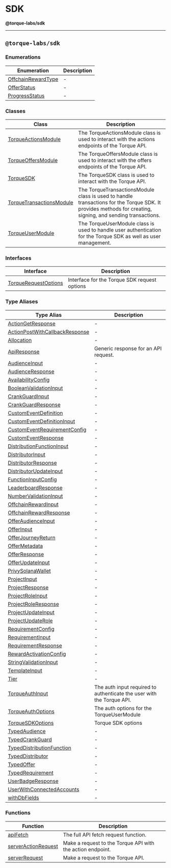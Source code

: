 # SDK

**@torque-labs/sdk**

***

## `@torque-labs/sdk`

### Enumerations

| Enumeration                                              | Description |
| -------------------------------------------------------- | ----------- |
| [OffchainRewardType](enumerations/offchainrewardtype.md) | -           |
| [OfferStatus](enumerations/offerstatus.md)               | -           |
| [ProgressStatus](enumerations/progressstatus.md)         | -           |

### Classes

| Class                                                           | Description                                                                                                                                                |
| --------------------------------------------------------------- | ---------------------------------------------------------------------------------------------------------------------------------------------------------- |
| [TorqueActionsModule](classes/torqueactionsmodule.md)           | The TorqueActionsModule class is used to interact with the actions endpoints of the Torque API.                                                            |
| [TorqueOffersModule](classes/torqueoffersmodule.md)             | The TorqueOffersModule class is used to interact with the offers endpoints of the Torque API.                                                              |
| [TorqueSDK](classes/torquesdk.md)                               | The TorqueSDK class is used to interact with the Torque API.                                                                                               |
| [TorqueTransactionsModule](classes/torquetransactionsmodule.md) | The TorqueTransactionsModule class is used to handle transactions for the Torque SDK. It provides methods for creating, signing, and sending transactions. |
| [TorqueUserModule](classes/torqueusermodule.md)                 | The TorqueUserModule class is used to handle user authentication for the Torque SDK as well as user management.                                            |

### Interfaces

| Interface                                                  | Description                                  |
| ---------------------------------------------------------- | -------------------------------------------- |
| [TorqueRequestOptions](interfaces/torquerequestoptions.md) | Interface for the Torque SDK request options |

### Type Aliases

| Type Alias                                                                       | Description                                                           |
| -------------------------------------------------------------------------------- | --------------------------------------------------------------------- |
| [ActionGetResponse](type-aliases/actiongetresponse.md)                           | -                                                                     |
| [ActionPostWithCallbackResponse](type-aliases/actionpostwithcallbackresponse.md) | -                                                                     |
| [Allocation](type-aliases/allocation.md)                                         | -                                                                     |
| [ApiResponse](type-aliases/apiresponse.md)                                       | Generic response for an API request.                                  |
| [AudienceInput](type-aliases/audienceinput.md)                                   | -                                                                     |
| [AudienceResponse](type-aliases/audienceresponse.md)                             | -                                                                     |
| [AvailabilityConfig](type-aliases/availabilityconfig.md)                         | -                                                                     |
| [BooleanValidationInput](type-aliases/booleanvalidationinput.md)                 | -                                                                     |
| [CrankGuardInput](type-aliases/crankguardinput.md)                               | -                                                                     |
| [CrankGuardResponse](type-aliases/crankguardresponse.md)                         | -                                                                     |
| [CustomEventDefinition](type-aliases/customeventdefinition.md)                   | -                                                                     |
| [CustomEventDefinitionInput](type-aliases/customeventdefinitioninput.md)         | -                                                                     |
| [CustomEventRequirementConfig](type-aliases/customeventrequirementconfig.md)     | -                                                                     |
| [CustomEventResponse](type-aliases/customeventresponse.md)                       | -                                                                     |
| [DistributionFunctionInput](type-aliases/distributionfunctioninput.md)           | -                                                                     |
| [DistributorInput](type-aliases/distributorinput.md)                             | -                                                                     |
| [DistributorResponse](type-aliases/distributorresponse.md)                       | -                                                                     |
| [DistributorUpdateInput](type-aliases/distributorupdateinput.md)                 | -                                                                     |
| [FunctionInputConfig](type-aliases/functioninputconfig.md)                       | -                                                                     |
| [LeaderboardResponse](type-aliases/leaderboardresponse.md)                       | -                                                                     |
| [NumberValidationInput](type-aliases/numbervalidationinput.md)                   | -                                                                     |
| [OffchainRewardInput](type-aliases/offchainrewardinput.md)                       | -                                                                     |
| [OffchainRewardResponse](type-aliases/offchainrewardresponse.md)                 | -                                                                     |
| [OfferAudienceInput](type-aliases/offeraudienceinput.md)                         | -                                                                     |
| [OfferInput](type-aliases/offerinput.md)                                         | -                                                                     |
| [OfferJourneyReturn](type-aliases/offerjourneyreturn.md)                         | -                                                                     |
| [OfferMetadata](type-aliases/offermetadata.md)                                   | -                                                                     |
| [OfferResponse](type-aliases/offerresponse.md)                                   | -                                                                     |
| [OfferUpdateInput](type-aliases/offerupdateinput.md)                             | -                                                                     |
| [PrivySolanaWallet](type-aliases/privysolanawallet.md)                           | -                                                                     |
| [ProjectInput](type-aliases/projectinput.md)                                     | -                                                                     |
| [ProjectResponse](type-aliases/projectresponse.md)                               | -                                                                     |
| [ProjectRoleInput](type-aliases/projectroleinput.md)                             | -                                                                     |
| [ProjectRoleResponse](type-aliases/projectroleresponse.md)                       | -                                                                     |
| [ProjectUpdateInput](type-aliases/projectupdateinput.md)                         | -                                                                     |
| [ProjectUpdateRole](type-aliases/projectupdaterole.md)                           | -                                                                     |
| [RequirementConfig](type-aliases/requirementconfig.md)                           | -                                                                     |
| [RequirementInput](type-aliases/requirementinput.md)                             | -                                                                     |
| [RequirementResponse](type-aliases/requirementresponse.md)                       | -                                                                     |
| [RewardActivationConfig](type-aliases/rewardactivationconfig.md)                 | -                                                                     |
| [StringValidationInput](type-aliases/stringvalidationinput.md)                   | -                                                                     |
| [TemplateInput](type-aliases/templateinput.md)                                   | -                                                                     |
| [Tier](type-aliases/tier.md)                                                     | -                                                                     |
| [TorqueAuthInput](type-aliases/torqueauthinput.md)                               | The auth input required to authenticate the user with the Torque API. |
| [TorqueAuthOptions](type-aliases/torqueauthoptions.md)                           | The auth options for the TorqueUserModule                             |
| [TorqueSDKOptions](type-aliases/torquesdkoptions.md)                             | Torque SDK options                                                    |
| [TypedAudience](type-aliases/typedaudience.md)                                   | -                                                                     |
| [TypedCrankGuard](type-aliases/typedcrankguard.md)                               | -                                                                     |
| [TypedDistributionFunction](type-aliases/typeddistributionfunction.md)           | -                                                                     |
| [TypedDistributor](type-aliases/typeddistributor.md)                             | -                                                                     |
| [TypedOffer](type-aliases/typedoffer.md)                                         | -                                                                     |
| [TypedRequirement](type-aliases/typedrequirement.md)                             | -                                                                     |
| [UserBadgeResponse](type-aliases/userbadgeresponse.md)                           | -                                                                     |
| [UserWithConnectedAccounts](type-aliases/userwithconnectedaccounts.md)           | -                                                                     |
| [withDbFields](../../reference/platform/sdk/type-aliases/withdbfields.md)        | -                                                                     |

### Functions

| Function                                                                             | Description                                                |
| ------------------------------------------------------------------------------------ | ---------------------------------------------------------- |
| [apiFetch](../../reference/platform/sdk/functions/apifetch.md)                       | The full API fetch request function.                       |
| [serverActionRequest](../../reference/platform/sdk/functions/serveractionrequest.md) | Make a request to the Torque API with the action endpoint. |
| [serverRequest](../../reference/platform/sdk/functions/serverrequest.md)             | Make a request to the Torque API.                          |
